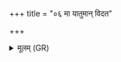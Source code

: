 +++
title = "०६ मा यातुमान् विदत"

+++
<details><summary>मूलम् (GR)</summary>

मा यातुमान् विदत मृडितारम्  
अलोका अस्मै प्रदिशो भवन्तु ।  
सम् एनं तपतां रोदसी उभे  
तम् अत्रापि प्र दह जतवेदः ॥
</details>